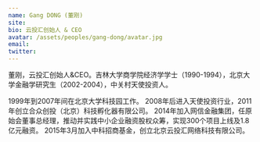 ```yaml
---
name: Gang DONG (董刚)
site: 
bio: 云投汇创始人 & CEO
avatar: /assets/peoples/gang-dong/avatar.jpg
email: 
twitter: 
---
```


董刚，云投汇创始人&CEO。吉林大学商学院经济学学士（1990-1994），北京大学金融学研究生（2002-2004），中关村天使投资人。

1999年到2007年间在北京大学科技园工作。 2008年后进入天使投资行业，2011年创立合众创投（北京）科技孵化器有限公司。 2014年加入网信金融集团，任原始会董事总经理，推动并实践中小企业融资股权众筹，实现300个项目上线及1.8亿元融资。 2015年3月加入中科招商基金，创立北京云投汇网络科技有限公司。
